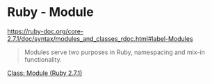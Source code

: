 # Ruby - Module

<https://ruby-doc.org/core-2.7.1/doc/syntax/modules_and_classes_rdoc.html#label-Modules>

> Modules serve two purposes in Ruby, namespacing and mix-in functionality.

[Class: Module (Ruby 2.7.1)](https://ruby-doc.org/core-2.7.1/Module.html)
